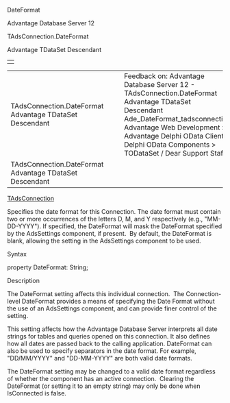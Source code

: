 DateFormat




Advantage Database Server 12  

TAdsConnection.DateFormat

Advantage TDataSet Descendant

|  |
| --- |
|  |

|  |  |  |  |  |
| --- | --- | --- | --- | --- |
| TAdsConnection.DateFormat  Advantage TDataSet Descendant |  |  | Feedback on: Advantage Database Server 12 - TAdsConnection.DateFormat Advantage TDataSet Descendant Ade\_DateFormat\_tadsconnection Advantage Web Development > Advantage Delphi OData Client > Delphi OData Components > TODataSet / Dear Support Staff, |  |
| TAdsConnection.DateFormat  Advantage TDataSet Descendant |  |  |  |  |

[TAdsConnection](ade_tadsconnection_7.htm)

Specifies the date format for this Connection. The date format must contain two or more occurrences of the letters D, M, and Y respectively (e.g., "MM-DD-YYYY"). If specified, the DateFormat will mask the DateFormat specified by the AdsSettings component, if present.  By default, the DateFormat is blank, allowing the setting in the AdsSettings component to be used.

Syntax

property DateFormat: String;

Description

The DateFormat setting affects this individual connection.  The Connection-level DateFormat provides a means of specifying the Date Format without the use of an AdsSettings component, and can provide finer control of the setting.

This setting affects how the Advantage Database Server interprets all date strings for tables and queries opened on this connection. It also defines how all dates are passed back to the calling application. DateFormat can also be used to specify separators in the date format. For example, "DD/MM/YYYY" and "DD-MM-YYYY" are both valid date formats.

The DateFormat setting may be changed to a valid date format regardless of whether the component has an active connection.  Clearing the DateFormat (or setting it to an empty string) may only be done when IsConnected is false.